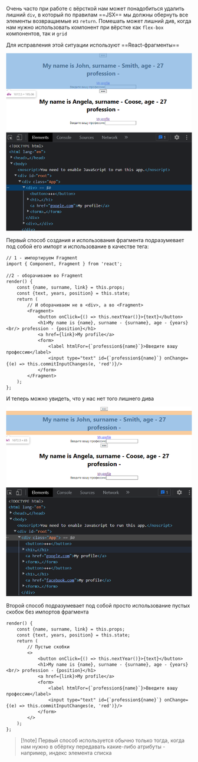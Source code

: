 
Очень часто при работе с вёрсткой нам может понадобиться удалить лишний `div`, в который по правилам ==JSX== мы должны обернуть все элементы возвращаемые из `return`.
Помешать может лишний див, когда нам нужно использовать компонент при вёрстке как `flex-box` компонентов, так и `grid` 

Для исправления этой ситуации используют ==React-фрагменты==

![](_png/Pasted%20image%2020221021170702.png)

Первый способ создания и использования фрагмента подразумевает под собой его импорт и использование в качестве тега:

```JSX
// 1 - импортируем Fragment
import { Component, Fragment } from 'react';

//2 - оборачиваем во Fragment
render() {  
    const {name, surname, link} = this.props;  
    const {text, years, position} = this.state;  
    return (  
	    // И оборачиваем не в <div>, а во <Fragment>
        <Fragment>  
            <button onClick={() => this.nextYear()}>{text}</button>  
            <h1>My name is {name}, surname - {surname}, age - {years} <br/> profession - {position}</h1>  
            <a href={link}>My profile</a>  
            <form>  
                <label htmlFor={`profession${name}`}>Введите вашу профессию</label>  
                <input type="text" id={`profession${name}`} onChange={(e) => this.commitInputChanges(e, 'red')}/>  
            </form>  
        </Fragment>  
    );  
};
```

И теперь можно увидеть, что у нас нет того лишнего дива

![](_png/Pasted%20image%2020221021171248.png)

Второй способ подразумевает под собой просто использование пустых скобок без импортов фрагмента 

```JSX
render() {  
    const {name, surname, link} = this.props;  
    const {text, years, position} = this.state;  
    return ( 
	    // Пустые скобки 
        <>  
            <button onClick={() => this.nextYear()}>{text}</button>  
            <h1>My name is {name}, surname - {surname}, age - {years} <br/> profession - {position}</h1>  
            <a href={link}>My profile</a>  
            <form>  
                <label htmlFor={`profession${name}`}>Введите вашу профессию</label>  
                <input type="text" id={`profession${name}`} onChange={(e) => this.commitInputChanges(e, 'red')}/>  
            </form>  
        </>  
    );  
};
```

>[!note] Первый способ используется обычно только тогда, когда нам нужно в обёртку передавать какие-либо атрибуты - например, индекс элемента списка 